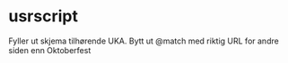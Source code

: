 # usrscript

Fyller ut skjema tilhørende UKA.
Bytt ut @match med riktig URL for andre siden enn Oktoberfest
